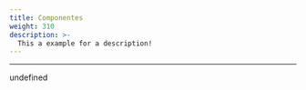 ```yaml
---
title: Componentes
weight: 310
description: >-
  This a example for a description!
---
```


---

undefined

